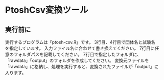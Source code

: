 PtoshCsv変換ツール
======
実行前に
------------
実行するプログラムは「ptosh-csv.R」です。
3行目、4行目で団体名と試験名を指定しています。
入力ファイル名に合わせて書き換えてください。
7行目に任意のフォルダパスを記載してください。
7行目で指定したフォルダに、「rawdata」「output」のフォルダを作成してください。
変換元ファイルを「rawdata」に格納し、処理を実行すると、変換されたファイルが「output」に入ります。
